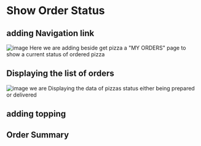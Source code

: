 # Show Order Status


## adding Navigation link
![image](https://user-images.githubusercontent.com/81525850/232169728-c0b36224-5135-4e2e-aac6-2ff978d71ccb.png)
Here we are adding beside get pizza a "MY ORDERS" page to show a current status of ordered pizza 

## Displaying the list of orders
![image](https://user-images.githubusercontent.com/81525850/232169875-b8b1c71c-5e8f-46e7-9134-61b455c0717e.png)
we are Displaying the data of pizzas status either being prepared or delivered

## adding topping 


## Order Summary

